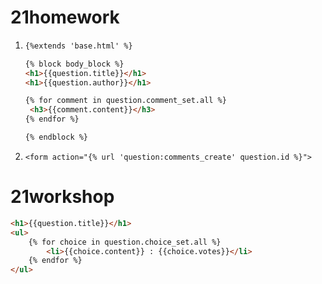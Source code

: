 # 21homework

1. ```html
   {%extends 'base.html' %}
   
   {% block body_block %}
   <h1>{{question.title}}</h1>
   <h1>{{question.author}}</h1>
   
   {% for comment in question.comment_set.all %}
   	<h3>{{comment.content}}</h3>
   {% endfor %}
   
   {% endblock %}
   ```

2. `<form action="{% url 'question:comments_create' question.id %}">`



# 21workshop

```html
<h1>{{question.title}}</h1>
<ul>
    {% for choice in question.choice_set.all %}
    	<li>{{choice.content}} : {{choice.votes}}</li>
    {% endfor %}
</ul>
```


